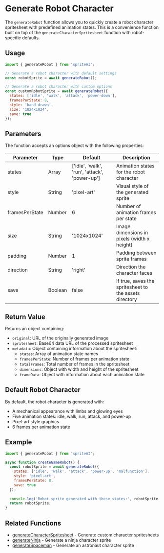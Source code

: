 # Generate Robot Character

The `generateRobot` function allows you to quickly create a robot character spritesheet with predefined animation states. This is a convenience function built on top of the `generateCharacterSpritesheet` function with robot-specific defaults.

## Usage

```javascript
import { generateRobot } from 'spriteAI';

// Generate a robot character with default settings
const robotSprite = await generateRobot();

// Generate a robot character with custom options
const customRobotSprite = await generateRobot({
  states: ['idle', 'walk', 'attack', 'power-down'],
  framesPerState: 8,
  style: 'hand-drawn',
  size: '1024x1024',
  save: true
});
```

## Parameters

The function accepts an options object with the following properties:

| Parameter | Type | Default | Description |
|-----------|------|---------|-------------|
| states | Array | ['idle', 'walk', 'run', 'attack', 'power-up'] | Animation states for the robot character |
| style | String | 'pixel-art' | Visual style of the generated sprite |
| framesPerState | Number | 6 | Number of animation frames per state |
| size | String | '1024x1024' | Image dimensions in pixels (width x height) |
| padding | Number | 1 | Padding between sprite frames |
| direction | String | 'right' | Direction the character faces |
| save | Boolean | false | If true, saves the spritesheet to the assets directory |

## Return Value

Returns an object containing:

- `original`: URL of the originally generated image
- `spritesheet`: Base64 data URL of the processed spritesheet
- `metadata`: Object containing information about the spritesheet:
  - `states`: Array of animation state names
  - `framesPerState`: Number of frames per animation state
  - `totalFrames`: Total number of frames in the spritesheet
  - `dimensions`: Object with width and height of the spritesheet
  - `frameData`: Object with information about each animation state

## Default Robot Character

By default, the robot character is generated with:
- A mechanical appearance with limbs and glowing eyes
- Five animation states: idle, walk, run, attack, and power-up
- Pixel-art style graphics
- 6 frames per animation state

## Example

```javascript
import { generateRobot } from 'spriteAI';

async function createGameRobot() {
  const robotSprite = await generateRobot({
    states: ['idle', 'walk', 'attack', 'power-up', 'malfunction'],
    style: 'pixel-art',
    framesPerState: 8,
    save: true
  });
  
  console.log('Robot sprite generated with these states:', robotSprite.metadata.states);
  return robotSprite;
}
```

## Related Functions

- [generateCharacterSpritesheet](./generateCharacterSpritesheet.md) - Generate custom character spritesheets
- [generateNinja](./generateNinja.md) - Generate a ninja character sprite
- [generateSpaceman](./generateSpaceman.md) - Generate an astronaut character sprite